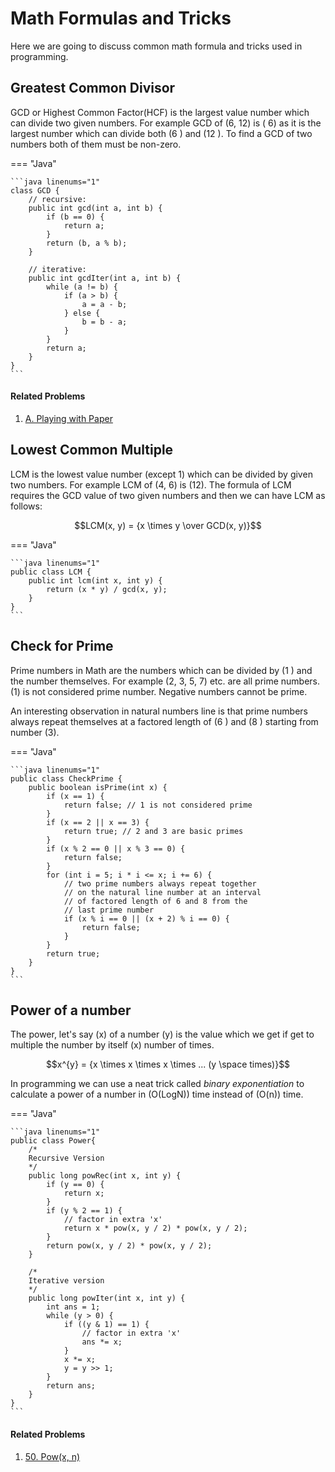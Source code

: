 # Math Formulas and Tricks

Here we are going to discuss common math formula and tricks used in programming.

## Greatest Common Divisor

GCD or Highest Common Factor(HCF) is the largest value number which can divide two given numbers. For example GCD of \(6, 12\) is \( 6\) as it is the largest number which can divide both \(6 \)  and \(12 \).  To find a GCD of two numbers both of them must be non-zero.

=== "Java"

    ```java linenums="1"
    class GCD {
        // recursive:
        public int gcd(int a, int b) {
            if (b == 0) {
                return a;
            }
            return (b, a % b);
        }

        // iterative:
        public int gcdIter(int a, int b) {
            while (a != b) {
                if (a > b) {
                    a = a - b;
                } else {
                    b = b - a;
                }
            }
            return a;
        }
    }
    ```

#### Related Problems

1. [A. Playing with Paper](https://codeforces.com/contest/527/problem/A)

## Lowest Common Multiple

LCM is the lowest value number (except 1) which can be divided by given two numbers. For example LCM of \(4, 6\) is \(12\). The formula of LCM requires the GCD value of two given numbers and then we can have LCM as follows:

$$LCM(x, y) = {x \times y \over GCD(x, y)}$$

=== "Java"

    ```java linenums="1"
    public class LCM {
        public int lcm(int x, int y) {
            return (x * y) / gcd(x, y);
        }
    }
    ```

## Check for Prime

Prime numbers in Math are the numbers which can be divided by \(1 \) and the number themselves. For example \(2, 3, 5, 7\) etc. are all prime numbers. \(1\) is not considered prime number. Negative numbers cannot be prime.

An interesting observation in natural numbers line is that prime numbers always repeat themselves at a factored length of \(6 \) and \(8 \) starting from number \(3\).

=== "Java"

    ```java linenums="1"
    public class CheckPrime {
        public boolean isPrime(int x) {
            if (x == 1) {
                return false; // 1 is not considered prime
            }
            if (x == 2 || x == 3) {
                return true; // 2 and 3 are basic primes
            }
            if (x % 2 == 0 || x % 3 == 0) {
                return false;
            }
            for (int i = 5; i * i <= x; i += 6) {
                // two prime numbers always repeat together
                // on the natural line number at an interval
                // of factored length of 6 and 8 from the 
                // last prime number
                if (x % i == 0 || (x + 2) % i == 0) {
                    return false;
                }
            }
            return true;
        }
    }
    ```

## Power of a number

The power, let's say \(x\) of a number \(y\) is the value which we get if get to multiple the number by itself \(x\) number of times.

$$x^{y} = {x \times x \times x \times ... (y \space times)}$$

In programming we can use a neat trick called *binary exponentiation* to calculate a power of a number in \(O(LogN)\) time instead of \(O(n)\) time.

=== "Java"

    ```java linenums="1"
    public class Power{
        /*
        Recursive Version
        */
        public long powRec(int x, int y) {
            if (y == 0) {
                return x;
            }
            if (y % 2 == 1) {
                // factor in extra 'x'
                return x * pow(x, y / 2) * pow(x, y / 2);
            }
            return pow(x, y / 2) * pow(x, y / 2);
        }

        /*
        Iterative version
        */
        public long powIter(int x, int y) {
            int ans = 1;
            while (y > 0) {
                if ((y & 1) == 1) {
                    // factor in extra 'x'
                    ans *= x;
                }
                x *= x;
                y = y >> 1;
            }
            return ans;
        }
    }
    ```

#### Related Problems

1. [50. Pow(x, n)](https://leetcode.com/problems/powx-n/description/)